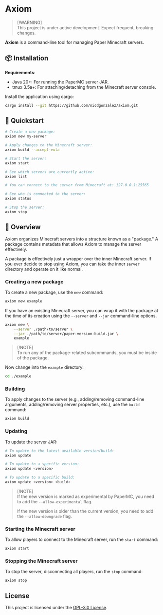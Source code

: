 # Axiom

> [!WARNING] \
> This project is under active development. Expect frequent, breaking changes.

**Axiom** is a command-line tool for managing Paper Minecraft servers.

## 📦 Installation

**Requirements**:

- Java 20+: For running the PaperMC server JAR.
- tmux 3.5a+: For attaching/detaching from the Minecraft server console.

Install the application using cargo:

```bash
cargo install --git https://github.com/nicdgonzalez/axiom.git
```

## 🚀 Quickstart

```bash
# Create a new package:
axiom new my-server

# Apply changes to the Minecraft server:
axiom build --accept-eula

# Start the server:
axiom start

# See which servers are currently active:
axiom list

# You can connect to the server from Minecraft at: 127.0.0.1:25565

# See who is connected to the server:
axiom status

# Stop the server:
axiom stop
```

## 📖 Overview

Axiom organizes Minecraft servers into a structure known as a "package." A
package contains metadata that allows Axiom to manage the server effectively.

A package is effectively just a wrapper over the inner Minecraft server. If you
ever decide to stop using Axiom, you can take the inner `server` directory and
operate on it like normal.

### Creating a new package

To create a new package, use the `new` command:

```bash
axiom new example
```

If you have an existing Minecraft server, you can wrap it with the package at
the time of its creation using the `--server` and `--jar` command-line options.

```bash
axiom new \
    --server ./path/to/server \
    --jar ./path/to/server/paper-version-build.jar \
    example
```

> [!NOTE] \
> To run any of the package-related subcommands, you must be inside of the
> package.

Now change into the `example` directory:

```bash
cd ./example
```

### Building

To apply changes to the server (e.g., adding/removing command-line arguments,
adding/removing server properties, etc.), use the `build` command:

```bash
axiom build
```

### Updating

To update the server JAR:

```bash
# To update to the latest available version/build:
axiom update

# To update to a specific version:
axiom update <version>

# To update to a specific build:
axiom update <version> <build>
```

> [!NOTE] \
> If the new version is marked as experimental by PaperMC, you need to add the
> `--allow-experimental` flag.
>
> If the new version is older than the current version, you need to add the
> `--allow-downgrade` flag.

### Starting the Minecraft server

To allow players to connect to the Minecraft server, run the `start` command:

```bash
axiom start
```

### Stopping the Minecraft server

To stop the server, disconnecting all players, run the `stop` command:

```bash
axiom stop
```

## License

This project is licensed under the [GPL-3.0 License].

[gpl-3.0 license]: https://www.gnu.org/licenses/gpl-3.0.en.html#license-text
